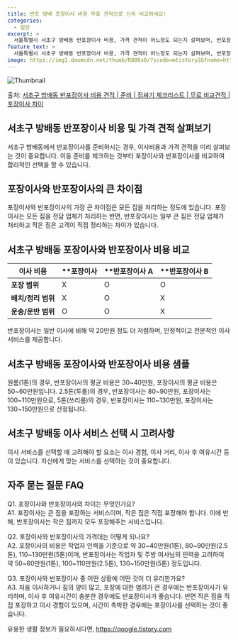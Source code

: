 ```yaml
---
title: 반포 방배 포장이사 비용 무료 견적으로 신속 비교하세요!
categories:
  - 일상
excerpt: >
  서울특별시 서초구 방배동 반포장이사 비용, 가격 견적이 어느정도 되는지 살펴보며, 반포장이사를 준비함에 있어 짐싸기 준비 체크리스트가 무엇인지 보겠습니다. 마지막으로 포장이사와 차이점을 통해 무료 비교견적으로 어떤 것이 더 합리적인 선택인지 공유 드립니다.서초구 방배동 포장이사 견적 샘플 보기 👈 클릭서초구 방배동 포장이사 가격 살펴보기 👈 클릭서초구 방배동 반포장이사 평균 이사 비용평수서초구 방배동 평균 이사 비용원룸 이사9평 이하 (1톤)30만원~투룸/쓰리룸 이사16평 ~ 20평 (2.5톤)80만원~쓰리룸 이사21평 (5톤) ~110만원~우리집 무료 이사견적 받기 👈 클릭포장 vs 반포장: 큰 차이점은?포장이사는 모든 짐을 업체가 처리하는 반면, 반포장이사는 큰 짐은 업체가 처리하고 작은 짐은 ..
feature_text: >
  서울특별시 서초구 방배동 반포장이사 비용, 가격 견적이 어느정도 되는지 살펴보며, 반포장이사를 준비함에 있어 짐싸기 준비 체크리스트가 무엇인지 보겠습니다. 마지막으로 포장이사와 차이점을 통해 무료 비교견적으로 어떤 것이 더 합리적인 선택인지 공유 드립니다.서초구 방배동 포장이사 견적 샘플 보기 👈 클릭서초구 방배동 포장이사 가격 살펴보기 👈 클릭서초구 방배동 반포장이사 평균 이사 비용평수서초구 방배동 평균 이사 비용원룸 이사9평 이하 (1톤)30만원~투룸/쓰리룸 이사16평 ~ 20평 (2.5톤)80만원~쓰리룸 이사21평 (5톤) ~110만원~우리집 무료 이사견적 받기 👈 클릭포장 vs 반포장: 큰 차이점은?포장이사는 모든 짐을 업체가 처리하는 반면, 반포장이사는 큰 짐은 업체가 처리하고 작은 짐은 ..
image: https://img1.daumcdn.net/thumb/R800x0/?scode=mtistory2&fname=https%3A%2F%2Fblog.kakaocdn.net%2Fdn%2FbJQtIK%2FbtsHcSfe1Ki%2Fm5MYM7kcvYp9MGbDXmYOy1%2Fimg.webp
---
```


![Thumbnail](https://img1.daumcdn.net/thumb/R800x0/?scode=mtistory2&fname=https%3A%2F%2Fblog.kakaocdn.net%2Fdn%2FbJQtIK%2FbtsHcSfe1Ki%2Fm5MYM7kcvYp9MGbDXmYOy1%2Fimg.webp)

<p>출처: <a href="https://qoogle.tistory.com/9923" rel="dofollow">서초구 방배동 반포장이사 비용 견적 | 준비 | 짐싸기 체크리스트 | 무료 비교견적 | 포장이사 차이</a> </p>

## 서초구 방배동 반포장이사 비용 및 가격 견적 살펴보기

서초구 방배동에서 반포장이사를 준비하시는 경우, 이사비용과 가격 견적을 미리 살펴보는 것이 중요합니다. 이동 준비를 체크하는 것부터
포장이사와 반포장이사를 비교하여 합리적인 선택을 할 수 있습니다.

## 포장이사와 반포장이사의 큰 차이점

포장이사와 반포장이사의 가장 큰 차이점은 모든 짐을 처리하는 정도에 있습니다. 포장이사는 모든 짐을 전담 업체가 처리하는 반면, 반포장이사는
일부 큰 짐은 전담 업체가 처리하고 작은 짐은 고객이 직접 정리하는 차이가 있습니다.

## 서초구 방배동 포장이사와 반포장이사 비용 비교

**이사 비용** | **포장이사 | **반포장이사 A | **반포장이사 B  
---|---|---|---  
**포장 범위** | X | O | O  
**배치/정리 범위** | X | O | X  
**운송/운반 범위** | O | O | X  
  
반포장이사는 일반 이사에 비해 약 20만원 정도 더 저렴하며, 안정적이고 전문적인 이사 서비스를 제공합니다.

## 서초구 방배동 포장이사와 반포장이사 비용 샘플

원룸(1톤)의 경우, 반포장이사의 평균 비용은 30~40만원, 포장이사의 평균 비용은 50~60만원입니다. 2.5톤(투룸)의 경우,
반포장이사는 80~90만원, 포장이사는 100~110만원으로, 5톤(쓰리룸)의 경우, 반포장이사는 110~130만원, 포장이사는
130~150만원으로 산정됩니다.

## 서초구 방배동 이사 서비스 선택 시 고려사항

이사 서비스를 선택할 때 고려해야 할 요소는 이사 경험, 이사 거리, 이사 후 여유시간 등이 있습니다. 자신에게 맞는 서비스를 선택하는 것이
중요합니다.

## 자주 묻는 질문 FAQ

Q1. 포장이사와 반포장이사의 차이는 무엇인가요?  
A1. 포장이사는 큰 짐을 포장하는 서비스이며, 작은 짐은 직접 포장해야 합니다. 이에 반해, 반포장이사는 작은 짐까지 모두 포장해주는
서비스입니다.

Q2. 포장이사와 반포장이사의 가격대는 어떻게 되나요?  
A2. 포장이사의 비용은 작업자 인력을 기준으로 약 30~40만원(1톤), 80~90만원(2.5톤), 110~130만원(5톤)이며,
반포장이사는 작업자 및 주방 여사님의 인력을 고려하여 약 50~60만원(1톤), 100~110만원(2.5톤), 130~150만원(5톤)
정도입니다.

Q3. 포장이사와 반포장이사 중 어떤 상황에 어떤 것이 더 유리한가요?  
A3. 처음 이사하거나 짐의 양이 많고, 포장에 대한 염려가 큰 경우에는 반포장이사가 유리하며, 이사 후 여유시간이 충분한 경우에도
반포장이사가 좋습니다. 반면 작은 짐을 직접 포장하고 이사 경험이 있으며, 시간이 촉박한 경우에는 포장이사를 선택하는 것이 좋습니다.



 

유용한 생활 정보가 필요하시다면, <a href="https://qoogle.tistory.com" rel="dofollow">https://qoogle.tistory.com</a>


